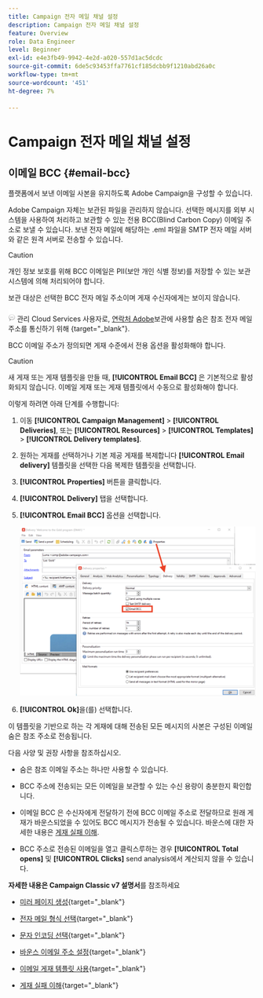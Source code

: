 ```yaml
---
title: Campaign 전자 메일 채널 설정
description: Campaign 전자 메일 채널 설정
feature: Overview
role: Data Engineer
level: Beginner
exl-id: e4e3fb49-9942-4e2d-a020-557d1ac5dcdc
source-git-commit: 6de5c93453ffa7761cf185dcbb9f1210abd26a0c
workflow-type: tm+mt
source-wordcount: '451'
ht-degree: 7%

---
```


# Campaign 전자 메일 채널 설정

## 이메일 BCC {#email-bcc}

<!--
>[!NOTE]
>
>This capability is available starting Campaign v8.3. To check your version, refer to [this section](../start/compatibility-matrix.md#how-to-check-your-campaign-version-and-buildversion)-->

플랫폼에서 보낸 이메일 사본을 유지하도록 Adobe Campaign을 구성할 수 있습니다.

Adobe Campaign 자체는 보관된 파일을 관리하지 않습니다. 선택한 메시지를 외부 시스템을 사용하여 처리하고 보관할 수 있는 전용 BCC(Blind Carbon Copy) 이메일 주소로 보낼 수 있습니다. 보낸 전자 메일에 해당하는 .eml 파일을 SMTP 전자 메일 서버와 같은 원격 서버로 전송할 수 있습니다.

>[!CAUTION]
>
>개인 정보 보호를 위해 BCC 이메일은 PII(보안 개인 식별 정보)를 저장할 수 있는 보관 시스템에 의해 처리되어야 합니다.

보관 대상은 선택한 BCC 전자 메일 주소이며 게재 수신자에게는 보이지 않습니다.

![](../assets/do-not-localize/speech.png)  관리 Cloud Services 사용자로, [연락처 Adobe](../start/campaign-faq.md#support)보관에 사용할 숨은 참조 전자 메일 주소를 통신하기 위해 {target=&quot;_blank&quot;}.

BCC 이메일 주소가 정의되면 게재 수준에서 전용 옵션을 활성화해야 합니다.

>[!CAUTION]
>
>새 게재 또는 게재 템플릿을 만들 때, **[!UICONTROL Email BCC]** 은 기본적으로 활성화되지 않습니다. 이메일 게재 또는 게재 템플릿에서 수동으로 활성화해야 합니다.


이렇게 하려면 아래 단계를 수행합니다:

1. 이동 **[!UICONTROL Campaign Management]** > **[!UICONTROL Deliveries]**, 또는 **[!UICONTROL Resources]** > **[!UICONTROL Templates]** > **[!UICONTROL Delivery templates]**.
1. 원하는 게재를 선택하거나 기본 제공 게재를 복제합니다 **[!UICONTROL Email delivery]** 템플릿을 선택한 다음 복제한 템플릿을 선택합니다.
1. **[!UICONTROL Properties]** 버튼을 클릭합니다.
1. **[!UICONTROL Delivery]** 탭을 선택합니다. 
1. **[!UICONTROL Email BCC]** 옵션을 선택합니다.

   ![](assets/email-bcc.png)

1. **[!UICONTROL Ok]**&#x200B;을(를) 선택합니다.

이 템플릿을 기반으로 하는 각 게재에 대해 전송된 모든 메시지의 사본은 구성된 이메일 숨은 참조 주소로 전송됩니다.

다음 사양 및 권장 사항을 참조하십시오.

* 숨은 참조 이메일 주소는 하나만 사용할 수 있습니다.

* BCC 주소에 전송되는 모든 이메일을 보관할 수 있는 수신 용량이 충분한지 확인합니다.

* 이메일 BCC <!--with Enhanced MTA--> 은 수신자에게 전달하기 전에 BCC 이메일 주소로 전달하므로 원래 게재가 바운스되었을 수 있어도 BCC 메시지가 전송될 수 있습니다. 바운스에 대한 자세한 내용은 [게재 실패 이해](../send/delivery-failures.md).

* BCC 주소로 전송된 이메일을 열고 클릭스루하는 경우 **[!UICONTROL Total opens]** 및 **[!UICONTROL Clicks]** send analysis에서 계산되지 않을 수 있습니다.

<!--Only successfully sent emails are taken in account, bounces are not.-->

**자세한 내용은 Campaign Classic v7 설명서**&#x200B;를 참조하세요

* [미러 페이지 생성](https://experienceleague.adobe.com/docs/campaign-classic/using/sending-messages/sending-emails/sending-an-email/email-parameters.html#generating-mirror-page){target=&quot;_blank&quot;}

* [전자 메일 형식 선택](https://experienceleague.adobe.com/docs/campaign-classic/using/sending-messages/sending-emails/sending-an-email/email-parameters.html#selecting-message-formats){target=&quot;_blank&quot;}

* [문자 인코딩 선택](https://experienceleague.adobe.com/docs/campaign-classic/using/sending-messages/sending-emails/sending-an-email/email-parameters.html#character-encoding){target=&quot;_blank&quot;}

* [바운스 이메일 주소 설정](https://experienceleague.adobe.com/docs/campaign-classic/using/sending-messages/sending-emails/sending-an-email/email-parameters.html#managing-bounce-emails){target=&quot;_blank&quot;}

* [이메일 게재 템플릿 사용](https://experienceleague.adobe.com/docs/campaign-classic/using/sending-messages/using-delivery-templates/about-templates.html?lang=ko){target=&quot;_blank&quot;}

* [게재 실패 이해](https://experienceleague.adobe.com/docs/campaign-classic/using/sending-messages/monitoring-deliveries/understanding-delivery-failures.html){target=&quot;_blank&quot;}
